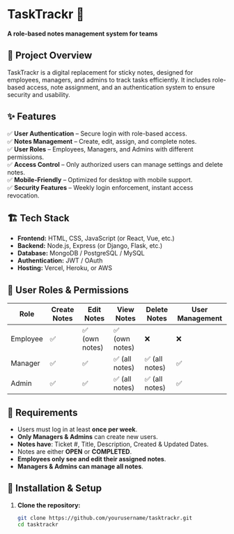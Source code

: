 # TaskTrackr 📌  
**A role-based notes management system for teams**  

## 🚀 Project Overview  
TaskTrackr is a digital replacement for sticky notes, designed for employees, managers, and admins to track tasks efficiently. It includes role-based access, note assignment, and an authentication system to ensure security and usability.  

## ✨ Features  
✅ **User Authentication** – Secure login with role-based access.  
✅ **Notes Management** – Create, edit, assign, and complete notes.  
✅ **User Roles** – Employees, Managers, and Admins with different permissions.  
✅ **Access Control** – Only authorized users can manage settings and delete notes.  
✅ **Mobile-Friendly** – Optimized for desktop with mobile support.  
✅ **Security Features** – Weekly login enforcement, instant access revocation.  

## 🏗️ Tech Stack  
- **Frontend:** HTML, CSS, JavaScript (or React, Vue, etc.)  
- **Backend:** Node.js, Express (or Django, Flask, etc.)  
- **Database:** MongoDB / PostgreSQL / MySQL  
- **Authentication:** JWT / OAuth  
- **Hosting:** Vercel, Heroku, or AWS  

## 📌 User Roles & Permissions  
| Role      | Create Notes | Edit Notes | View Notes | Delete Notes | User Management |
|-----------|-------------|------------|------------|--------------|----------------|
| Employee  | ✅ | ✅ (own notes) | ✅ (own notes) | ❌ | ❌ |
| Manager   | ✅ | ✅ | ✅ (all notes) | ✅ (all notes) | ✅ |
| Admin     | ✅ | ✅ | ✅ (all notes) | ✅ (all notes) | ✅ |

## 📜 Requirements  
- Users must log in at least **once per week**.  
- **Only Managers & Admins** can create new users.  
- **Notes have**: Ticket #, Title, Description, Created & Updated Dates.  
- Notes are either **OPEN** or **COMPLETED**.  
- **Employees only see and edit their assigned notes**.  
- **Managers & Admins can manage all notes**.  

## 🔧 Installation & Setup  
1. **Clone the repository:**  
   ```sh
   git clone https://github.com/yourusername/tasktrackr.git
   cd tasktrackr
